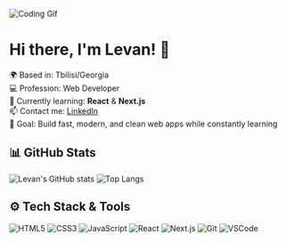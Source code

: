 ![Coding Gif](https://user-images.githubusercontent.com/74038190/225813708-98b745f2-7d22-48cf-9150-083f1b00d6c9.gif)

# Hi there, I'm Levan! 👋

🌍 Based in: Tbilisi/Georgia  
💻 Profession: Web Developer  
🚀 Currently learning: **React** & **Next.js**  
📫 Contact me: [LinkedIn](https://www.linkedin.com/in/levan-mgebrishvili-72835783/)  
🎯 Goal: Build fast, modern, and clean web apps while constantly learning


## 📊 GitHub Stats

![Levan's GitHub stats](https://github-readme-stats.vercel.app/api?username=levani0318&show_icons=true&theme=tokyonight)
![Top Langs](https://github-readme-stats.vercel.app/api/top-langs/?username=levani0318&layout=compact&theme=tokyonight)



## ⚙️ Tech Stack & Tools

![HTML5](https://img.shields.io/badge/HTML5-E34F26?logo=html5&logoColor=fff&style=for-the-badge)
![CSS3](https://img.shields.io/badge/CSS3-1572B6?logo=css3&logoColor=fff&style=for-the-badge)
![JavaScript](https://img.shields.io/badge/JavaScript-F7DF1E?logo=javascript&logoColor=000&style=for-the-badge)
![React](https://img.shields.io/badge/React-20232A?logo=react&logoColor=61DAFB&style=for-the-badge)
![Next.js](https://img.shields.io/badge/Next.js-000000?logo=nextdotjs&logoColor=fff&style=for-the-badge)
![Git](https://img.shields.io/badge/Git-F05032?logo=git&logoColor=fff&style=for-the-badge)
![VSCode](https://img.shields.io/badge/VS%20Code-007ACC?logo=visualstudiocode&logoColor=fff&style=for-the-badge)




<!--
**levani0318/levani0318** is a ✨ _special_ ✨ repository because its `README.md` (this file) appears on your GitHub profile.

Here are some ideas to get you started:

- 🔭 I’m currently working on ...
- 🌱 I’m currently learning ...
- 👯 I’m looking to collaborate on ...
- 🤔 I’m looking for help with ...
- 💬 Ask me about ...
- 📫 How to reach me: ...
- 😄 Pronouns: ...
- ⚡ Fun fact: ...
-->
